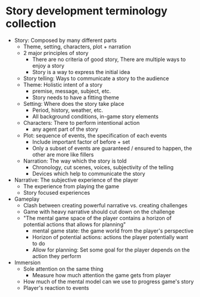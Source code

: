 # Story development terminology collection

- Story: Composed by many different parts
  - Theme, setting, characters, plot + narration
  - 2 major principles of story
    - There are no criteria of good story, There are multiple ways to enjoy a story
    - Story is a way to express the initial idea
  - Story telling: Ways to communicate a story to the audience
  - Theme: Holistic intent of a story
    - premise, message, subject, etc.
    - Story needs to have a fitting theme
  - Setting: Where does the story take place
    - Period, history, weather, etc.
    - All background conditions, in-game story elements
  - Characters: There to perform intentional action
    - any agent part of the story
  - Plot: sequence of events, the specification of each events
    - Include important factor of before + set
    - Only a subset of events are guaranteed / ensured to happen, the other are more like fillers
  - Narration: The way which the story is told
    - Chronology, cut scenes, voices, subjectivity of the telling
    - Devices which help to communicate the story
- Narrative: The subjective experience of the player
  - The experience from playing the game
  - Story focused experiences
- Gameplay
  - Clash between creating powerful narrative vs. creating challenges
  - Game with heavy narrative should cut down on the challenge
  - "The mental game space of the player contains a horizon of potential actions that allows for planning"
    - mental game state: the game world from the player's perspective
    - Horizon of potential actions: actions the player potentially want to do
    - Allow for planning: Set some goal for the player depends on the action they perform
- Immersion
  - Sole attention on the same thing
    - Measure how much attention the game gets from player
  - How much of the mental model can we use to progress game's story
  - Player's reaction to events